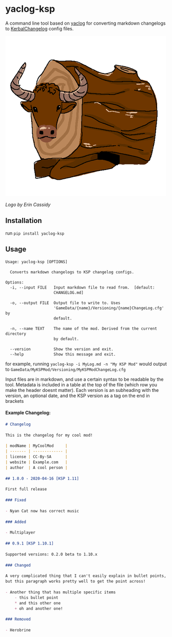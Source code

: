 # yaclog-ksp

A command line tool based on [yaclog] for converting markdown changelogs to [KerbalChangelog] config files.

![a yak who is a log](https://github.com/drewcassidy/yaclog/raw/main/logo.png)

*Logo by Erin Cassidy*

## Installation

run `pip install yaclog-ksp`

## Usage

```
Usage: yaclog-ksp [OPTIONS]

  Converts markdown changelogs to KSP changelog configs.

Options:
  -i, --input FILE   Input markdown file to read from.  [default:
                     CHANGELOG.md]

  -o, --output FILE  Output file to write to. Uses
                     'GameData/{name}/Versioning/{name}ChangeLog.cfg' by
                     default.

  -n, --name TEXT    The name of the mod. Derived from the current directory
                     by default.

  --version          Show the version and exit.
  --help             Show this message and exit.

```

for example, running `yaclog-ksp -i MyLog.md -n "My KSP Mod"`
would output to `GameData/MyKSPMod/Versioning/MyKSPModChangeLog.cfg`

Input files are in markdown, and use a certain syntax to be readable by the tool. Metadata is included in a table at the
top of the file (which row you make the header doesnt matter). Each version is an subheading with the version, an
optional date, and the KSP version as a tag on the end in brackets

#### Example Changelog:

```markdown
# Changelog

This is the changelog for my cool mod!

| modName | MyCoolMod     |
| ------- | ------------- |
| license | CC-By-SA      |
| website | Example.com   |
| author  | A cool person |

## 1.0.0 - 2020-04-16 [KSP 1.11]

First full release

### Fixed

- Nyan Cat now has correct music

### Added

- Multiplayer

## 0.9.1 [KSP 1.10.1]

Supported versions: 0.2.0 beta to 1.10.x

### Changed

A very complicated thing that I can't easily explain in bullet points, 
but this paragraph works pretty well to get the point across!

- Another thing that has multiple specific items
    - this bullet point
    * and this other one
    + oh and another one!

### Removed

- Herobrine

```

[yaclog]: https://github.com/drewcassidy/yaclog
[KerbalChangelog]: https://github.com/HebaruSan/KerbalChangelog
